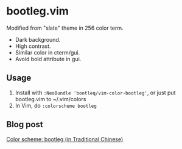 bootleg.vim
===========

Modified from "slate" theme in 256 color term.

- Dark background.
- High contrast.
- Similar color in cterm/gui.
- Avoid bold attribute in gui.


Usage
--

1. Install with `:NeoBundle 'bootleq/vim-color-bootleg'`, or just put bootleg.vim to ~/.vim/colors
2. In Vim, do `:colorscheme bootleg`


Blog post
--

[Color scheme: bootleg (in Traditional Chinese)](http://bootleq.blogspot.com/2010/08/color-scheme-bootleg.html)
